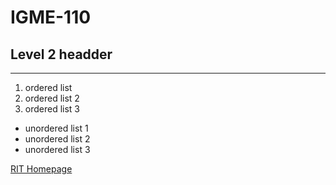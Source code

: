 # IGME-110
## Level 2 headder
---
1. ordered list
2. ordered list 2
3. ordered list 3

- unordered list 1
- unordered list 2
- unordered list 3

[RIT Homepage](https://www.rit.edu/)

